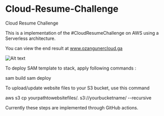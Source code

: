 # Cloud-Resume-Challenge
Cloud Resume Challenge

This is a implementation of the #CloudResumeChallenge on AWS using a Serverless architecture.

You can view the end result at www.ozangunercloud.ga

![Alt text](https://ibb.co/Y2t5XxM)


To deploy SAM template to stack, apply following commands : 

sam build
sam deploy

To upload/update website files to your S3 bucket, use this command

aws s3 cp yourpathtowebsitefiles/. s3://yourbucketname/ --recursive

Currently these steps are implemented through GitHub actions.
